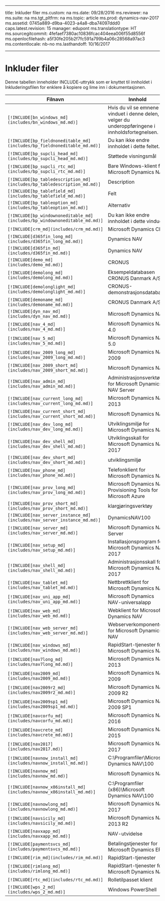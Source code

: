 
---
title: Inkluder filer
ms.custom: na
ms.date: 09/28/2016
ms.reviewer: na
ms.suite: na
ms.tgt_pltfrm: na
ms.topic: article
ms.prod: dynamics-nav-2017
ms.assetid: 0745a889-d9ba-4023-a4a8-dba74097ddd0
caps.latest.revision: 15
manager: edupont
ms.translationtype: HT
ms.sourcegitcommit: 4fefaef7380ac10836fcac404eea006f55d8556f
ms.openlocfilehash: a5f30fe205b2f7fc591a799b4a06c28568a97ac3
ms.contentlocale: nb-no
ms.lasthandoff: 10/16/2017

---

# <a name="include-files"></a>Inkluder filer

Denne tabellen inneholder INCLUDE-uttrykk som er knyttet til innholdet i Inkluderingsfilen for enklere å kopiere og lime inn i dokumentasjonen.

|Filnavn   |Innhold  |
|------------|---------|
|`[!INCLUDE[bn_windows_md](includes/bn_windows_md.md)]`|Hvis du vil se emnene for vinduet i denne delen, velger du underoppføringene i innholdsfortegnelsen.|
|`[!INCLUDE[bp_fieldnoneditable_md](includes/bp_fieldnoneditable_md.md)]`|Du kan ikke endre innholdet i dette feltet.|
|`[!INCLUDE[bp_supcli_head_md](includes/bp_supcli_head_md.md)]`|Støttede visningsmål|
|`[!INCLUDE[bp_supcli_rtc_md](includes/bp_supcli_rtc_md.md)]`|Bare Windows-klient for Microsoft Dynamics NAV|
|`[!INCLUDE[bp_tabledescription_md](includes/bp_tabledescription_md.md)]`|Description| 
|`[!INCLUDE[bp_tablefield_md](includes/bp_tablefield_md.md)]`|Felt|
|`[!INCLUDE[bp_tableoption_md](includes/bp_tableoption_md.md)]`|Alternativ|
|`[!INCLUDE[bp_windownoneditable_md](includes/bp_windownoneditable_md.md)]`|Du kan ikke endre innholdet i dette vinduet.|
|`[!INCLUDE[crm_md](includes/crm_md.md)]`|Microsoft Dynamics CRM|
|`[!INCLUDE[d365fin_long_md](includes/d365fin_long_md.md)]`|Dynamics NAV|
|`[!INCLUDE[d365fin_md](includes/d365fin_md.md)]`|Dynamics NAV|
|`[!INCLUDE[demo_md](includes/demo_md.md)]`|CRONUS|
|`[!INCLUDE[demolong_md](includes/demolong_md.md)]`|Eksempeldatabasen CRONUS Danmark A/S|
|`[!INCLUDE[demolonglight_md](includes/demolonglight_md.md)]`|CRONUS-demonstrasjonsdatabase|
|`[!INCLUDE[demoname_md](includes/demoname_md.md)]`|CRONUS Danmark A/S|
|`[!INCLUDE[dyn_nav_md](includes/dyn_nav_md.md)]`|Microsoft Dynamics NAV|
|`[!INCLUDE[nav_4_md](includes/nav_4_md.md)]`|Microsoft Dynamics NAV 4.0|
|`[!INCLUDE[nav_5_md](includes/nav_5_md.md)]`|Microsoft Dynamics NAV 5.0|
|`[!INCLUDE[nav_2009_long_md](includes/nav_2009_long_md.md)]`|Microsoft Dynamics NAV 2009|
|`[!INCLUDE[nav_2009_short_md](includes/nav_2009_short_md.md)]`|Microsoft Dynamics NAV|
|`[!INCLUDE[nav_admin_md](includes/nav_admin_md.md)]`|Administrasjonsverktøy for Microsoft Dynamics NAV Server|
|`[!INCLUDE[nav_current_long_md](includes/nav_current_long_md.md)]`|Microsoft Dynamics NAV 2013|
|`[!INCLUDE[nav_current_short_md](includes/nav_current_short_md.md)]`|Microsoft Dynamics NAV|
|`[!INCLUDE[nav_dev_long_md](includes/nav_dev_long_md.md)]`|Utviklingsmiljø for Microsoft Dynamics NAV|
|`[!INCLUDE[nav_dev_shell_md](includes/nav_dev_shell_md.md)]`|Utviklingsskall for Microsoft Dynamics NAV 2017|
|`[!INCLUDE[nav_dev_short_md](includes/nav_dev_short_md.md)]`|utviklingsmiljø|
|`[!INCLUDE[nav_phone_md](includes/nav_phone_md.md)]`|Telefonklient for Microsoft Dynamics NAV|
|`[!INCLUDE[nav_prov_long_md](includes/nav_prov_long_md.md)]`|Microsoft Dynamics NAV Provisioning Tools for Microsoft Azure|
|`[!INCLUDE[nav_prov_short_md](includes/nav_prov_short_md.md)]`|klargjøringsverktøy|
|`[!INCLUDE[nav_server_instance_md](includes/nav_server_instance_md.md)]`|DynamicsNAV100|
|`[!INCLUDE[nav_server_md](includes/nav_server_md.md)]`|Microsoft Dynamics NAV Server|
|`[!INCLUDE[nav_setup_md](includes/nav_setup_md.md)]`|Installasjonsprogram for Microsoft Dynamics NAV 2017|
|`[!INCLUDE[nav_shell_md](includes/nav_shell_md.md)]`|Administrasjonsskall for Microsoft Dynamics NAV 2017|
|`[!INCLUDE[nav_tablet_md](includes/nav_tablet_md.md)]`|Nettbrettklient for Microsoft Dynamics NAV|
|`[!INCLUDE[nav_uni_app_md](includes/nav_uni_app_md.md)]`|Microsoft Dynamics NAV-universalapp|
|`[!INCLUDE[nav_web_md](includes/nav_web_md.md)]`|Webklient for Microsoft Dynamics NAV|
|`[!INCLUDE[nav_web_server_md](includes/nav_web_server_md.md)]`|Webserverkomponenter for Microsoft Dynamics NAV|
|`[!INCLUDE[nav_windows_md](includes/nav_windows_md.md)]`|RapidStart-tjenester for Microsoft Dynamics NAV|
|`[!INCLUDE[nav7long_md](includes/nav7long_md.md)]`|Microsoft Dynamics NAV 2013|
|`[!INCLUDE[nav2009_md](includes/nav2009_md.md)]`|Microsoft Dynamics NAV 2009|
|`[!INCLUDE[nav2009r2_md](includes/nav2009r2_md.md)]`|Microsoft Dynamics NAV 2009 R2|
|`[!INCLUDE[nav2009sp1_md](includes/nav2009sp1_md.md)]`|Microsoft Dynamics NAV 2009 SP1|
|`[!INCLUDE[navcorfu_md](includes/navcorfu_md.md)]`|Microsoft Dynamics NAV 2016|
|`[!INCLUDE[navcrete_md](includes/navcrete_md.md)]`|Microsoft Dynamics NAV 2015|
|`[!INCLUDE[nav2017](includes/nav2017.md)]`|Microsoft Dynamics NAV 2017|
|`[!INCLUDE[navnow_install_md](includes/navnow_install_md.md)]`|C:\\Programfiler\\Microsoft Dynamics NAV\\100|
|`[!INCLUDE[navnow_md](includes/navnow_md.md)]`|Microsoft Dynamics NAV|
|`[!INCLUDE[navnow_x86install_md](includes/navnow_x86install_md.md)]`|C:\\Programfiler \(x86\)\\Microsoft Dynamics NAV\\100|
|`[!INCLUDE[navnowlong_md](includes/navnowlong_md.md)]`|Microsoft Dynamics NAV 2017|
|`[!INCLUDE[navsicily_md](includes/navsicily_md.md)]`|Microsoft Dynamics NAV 2013 R2|
|`[!INCLUDE[navxapp_md](includes/navxapp_md.md)]`|NAV-utvidelse|
|`[!INCLUDE[paymentsvcs_md](includes/paymentsvcs_md.md)]`|Betalingstjenester for Microsoft Dynamics ERP|
|`[!INCLUDE[rim_md](includes/rim_md.md)]`|RapidStart-tjenester|
|`[!INCLUDE[rimlong_md](includes/rimlong_md.md)]`|RapidStart-tjenester for Microsoft Dynamics NAV|
|`[!INCLUDE[rtc_md](includes/rtc_md.md)]`|Rolletilpasset klient|
|`[!INCLUDE[wps_2_md](includes/wps_2_md.md)]`|Windows PowerShell|

